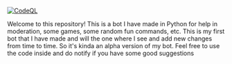 [![CodeQL](https://github.com/sametaor/Test-bot-for-Discord/actions/workflows/codeql-analysis.yml/badge.svg)](https://github.com/sametaor/Test-bot-for-Discord/actions/workflows/codeql-analysis.yml)

Welcome to this repository! This is a bot I have made in Python for help in moderation, some games, some random fun commands, etc. This is my first bot that I have made and will the one where I see and add new changes from time to time. So it's kinda an alpha version of my bot. Feel free to use the code inside and do notify if you have some good suggestions
